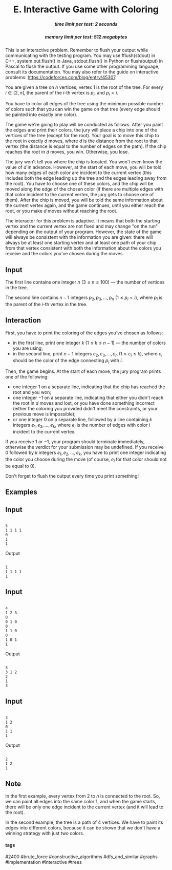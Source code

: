 <h1 style='text-align: center;'> E. Interactive Game with Coloring</h1>

<h5 style='text-align: center;'>time limit per test: 2 seconds</h5>
<h5 style='text-align: center;'>memory limit per test: 512 megabytes</h5>

This is an interactive problem. Remember to flush your output while communicating with the testing program. You may use fflush(stdout) in C++, system.out.flush() in Java, stdout.flush() in Python or flush(output) in Pascal to flush the output. If you use some other programming language, consult its documentation. You may also refer to the guide on interactive problems: <https://codeforces.com/blog/entry/45307>.

You are given a tree on $n$ vertices; vertex $1$ is the root of the tree. For every $i \in [2, n]$, the parent of the $i$-th vertex is $p_i$, and $p_i < i$.

You have to color all edges of the tree using the minimum possible number of colors such that you can win the game on that tree (every edge should be painted into exactly one color).

The game we're going to play will be conducted as follows. After you paint the edges and print their colors, the jury will place a chip into one of the vertices of the tree (except for the root). Your goal is to move this chip to the root in exactly $d$ moves, where $d$ is the distance from the root to that vertex (the distance is equal to the number of edges on the path). If the chip reaches the root in $d$ moves, you win. Otherwise, you lose.

The jury won't tell you where the chip is located. You won't even know the value of $d$ in advance. However, at the start of each move, you will be told how many edges of each color are incident to the current vertex (this includes both the edge leading up the tree and the edges leading away from the root). You have to choose one of these colors, and the chip will be moved along the edge of the chosen color (if there are multiple edges with that color incident to the current vertex, the jury gets to choose one of them). After the chip is moved, you will be told the same information about the current vertex again, and the game continues, until you either reach the root, or you make $d$ moves without reaching the root.

The interactor for this problem is adaptive. It means that both the starting vertex and the current vertex are not fixed and may change "on the run" depending on the output of your program. However, the state of the game will always be consistent with the information you are given: there will always be at least one starting vertex and at least one path of your chip from that vertex consistent with both the information about the colors you receive and the colors you've chosen during the moves.

## Input

The first line contains one integer $n$ ($3 \le n \le 100$) — the number of vertices in the tree.

The second line contains $n-1$ integers $p_2, p_3, \dots, p_n$ ($1 \le p_i < i$), where $p_i$ is the parent of the $i$-th vertex in the tree.

## Interaction

First, you have to print the coloring of the edges you've chosen as follows:

* in the first line, print one integer $k$ ($1 \le k \le n - 1$) — the number of colors you are using;
* in the second line, print $n-1$ integers $c_2, c_3, \dots, c_n$ ($1 \le c_i \le k$), where $c_i$ should be the color of the edge connecting $p_i$ with $i$.

Then, the game begins. At the start of each move, the jury program prints one of the following:

* one integer $1$ on a separate line, indicating that the chip has reached the root and you won;
* one integer $-1$ on a separate line, indicating that either you didn't reach the root in $d$ moves and lost, or you have done something incorrect (either the coloring you provided didn't meet the constraints, or your previous move is impossible);
* or one integer $0$ on a separate line, followed by a line containing $k$ integers $e_1, e_2, \dots, e_k$, where $e_i$ is the number of edges with color $i$ incident to the current vertex.

If you receive $1$ or $-1$, your program should terminate immediately, otherwise the verdict for your submission may be undefined. If you receive $0$ followed by $k$ integers $e_1, e_2, \dots, e_k$, you have to print one integer indicating the color you choose during the move (of course, $e_i$ for that color should not be equal to $0$).

Don't forget to flush the output every time you print something!

## Examples

## Input


```

5
1 1 1 1
0
1
1
```
Output
```

1
1 1 1 1
1

```
## Input


```

4
1 2 3
0
0 1 0
0
1 1 0
0
1 0 1
1
```
Output
```

3
3 1 2
2
1
3

```
## Input


```

3
1 2
0
1 1
1

```
Output
```

2
1 2
1
```
## Note

In the first example, every vertex from $2$ to $n$ is connected to the root. So, we can paint all edges into the same color $1$, and when the game starts, there will be only one edge incident to the current vertex (and it will lead to the root).

In the second example, the tree is a path of $4$ vertices. We have to paint its edges into different colors, because it can be shown that we don't have a winning strategy with just two colors.



#### tags 

#2400 #brute_force #constructive_algorithms #dfs_and_similar #graphs #implementation #interactive #trees 